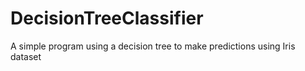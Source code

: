 # DecisionTreeClassifier

A simple program using a decision tree to make predictions using Iris dataset
